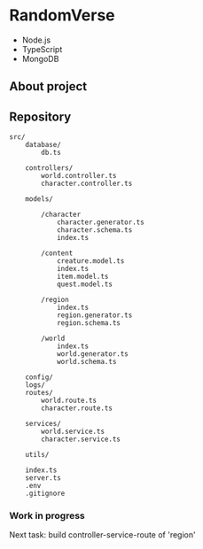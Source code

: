 # RandomVerse

- Node.js
- TypeScript
- MongoDB


## About project




## Repository


    src/
        database/
            db.ts

        controllers/
            world.controller.ts
            character.controller.ts

        models/
        
            /character
                character.generator.ts
                character.schema.ts
                index.ts

            /content
                creature.model.ts
                index.ts
                item.model.ts
                quest.model.ts

            /region
                index.ts
                region.generator.ts
                region.schema.ts

            /world
                index.ts
                world.generator.ts
                world.schema.ts
            
        config/
        logs/
        routes/
            world.route.ts
            character.route.ts

        services/
            world.service.ts
            character.service.ts

        utils/

        index.ts
        server.ts
        .env
        .gitignore



### Work in progress

Next task: build controller-service-route of 'region'